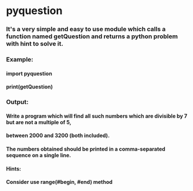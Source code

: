 # pyquestion
### It's a very simple and easy to use module which calls a function named getQuestion and returns a python problem with hint to solve it.
### Example: 
#### import pyquestion
#### print(getQuestion)
### Output:
#### Write a program which will find all such numbers which are divisible by 7 but are not a multiple of 5,
#### between 2000 and 3200 (both included).
#### The numbers obtained should be printed in a comma-separated sequence on a single line.
#### 
#### Hints: 
#### Consider use range(#begin, #end) method
